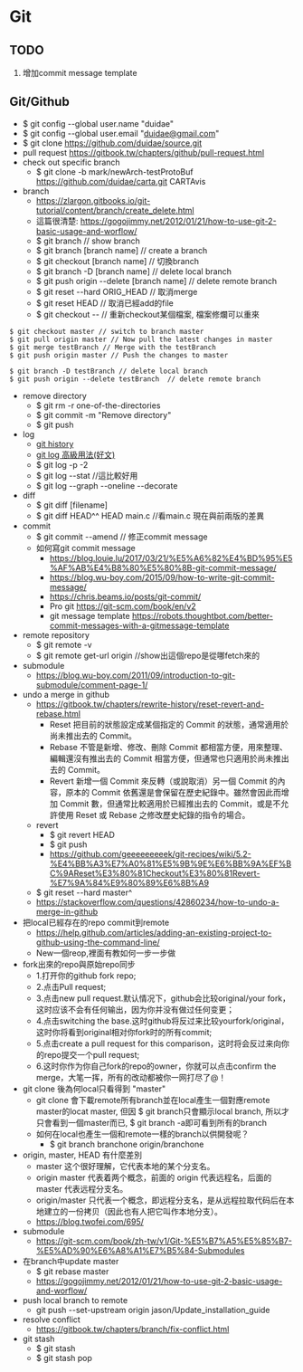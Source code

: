 # Git

## TODO
1. 增加commit message template

## Git/Github
* $ git config --global user.name "duidae"
* $ git config --global user.email "duidae@gmail.com"
* $ git clone https://github.com/duidae/source.git
* pull request https://gitbook.tw/chapters/github/pull-request.html
* check out specific branch
  * $ git clone -b mark/newArch-testProtoBuf https://github.com/duidae/carta.git CARTAvis
* branch
  * https://zlargon.gitbooks.io/git-tutorial/content/branch/create_delete.html
  * 這篇很清楚: https://gogojimmy.net/2012/01/21/how-to-use-git-2-basic-usage-and-worflow/
  * $ git branch // show branch
  * $ git branch [branch name]  // create a branch
  * $ git checkout [branch name] // 切換branch
  * $ git branch -D [branch name] // delete local branch
  * $ git push origin --delete [branch name]  // delete remote branch
  * $ git reset --hard ORIG_HEAD // 取消merge
  * $ git reset HEAD <file> // 取消已經add的file
  * $ git checkout -- <file> // 重新checkout某個檔案, 檔案修爛可以重來
 
```
$ git checkout master // switch to branch master
$ git pull origin master // Now pull the latest changes in master
$ git merge testBranch // Merge with the testBranch
$ git push origin master // Push the changes to master

$ git branch -D testBranch // delete local branch
$ git push origin --delete testBranch  // delete remote branch
```

* remove directory
  * $ git rm -r one-of-the-directories
  * $ git commit -m "Remove directory"
  * $ git push
* log
  * [git history](https://git-scm.com/book/zh-tw/v1/Git-%E5%9F%BA%E7%A4%8E-%E6%AA%A2%E8%A6%96%E6%8F%90%E4%BA%A4%E7%9A%84%E6%AD%B7%E5%8F%B2%E8%A8%98%E9%8C%84)
  * [git log 高級用法(好文)](https://github.com/geeeeeeeeek/git-recipes/wiki/5.3-Git-log-%E9%AB%98%E7%BA%A7%E7%94%A8%E6%B3%95)
  * $ git log -p -2
  * $ git log --stat  //這比較好用
  * $ git log --graph --oneline --decorate
* diff
  * $ git diff [filename]
  * $ git diff HEAD^^ HEAD main.c //看main.c 現在與前兩版的差異
* commit
  * $ git commit --amend // 修正commit message
  * 如何寫git commit message
    * https://blog.louie.lu/2017/03/21/%E5%A6%82%E4%BD%95%E5%AF%AB%E4%B8%80%E5%80%8B-git-commit-message/
    * https://blog.wu-boy.com/2015/09/how-to-write-git-commit-message/
    * https://chris.beams.io/posts/git-commit/
    * Pro git https://git-scm.com/book/en/v2
    * git message template https://robots.thoughtbot.com/better-commit-messages-with-a-gitmessage-template
* remote repository
  * $ git remote -v
  * $ git remote get-url origin //show出這個repo是從哪fetch來的
* submodule
  * https://blog.wu-boy.com/2011/09/introduction-to-git-submodule/comment-page-1/
* undo a merge in github
  * https://gitbook.tw/chapters/rewrite-history/reset-revert-and-rebase.html
    * Reset	把目前的狀態設定成某個指定的 Commit 的狀態，通常適用於尚未推出去的 Commit。
    * Rebase	不管是新增、修改、刪除 Commit 都相當方便，用來整理、編輯還沒有推出去的 Commit 相當方便，但通常也只適用於尚未推出去的 Commit。
    * Revert	新增一個 Commit 來反轉（或說取消）另一個 Commit 的內容，原本的 Commit 依舊還是會保留在歷史紀錄中。雖然會因此而增加 Commit 數，但通常比較適用於已經推出去的 Commit，或是不允許使用 Reset 或 Rebase 之修改歷史紀錄的指令的場合。
  * revert
    * $ git revert HEAD
    * $ git push
    * https://github.com/geeeeeeeeek/git-recipes/wiki/5.2-%E4%BB%A3%E7%A0%81%E5%9B%9E%E6%BB%9A%EF%BC%9AReset%E3%80%81Checkout%E3%80%81Revert-%E7%9A%84%E9%80%89%E6%8B%A9
  * $ git reset --hard master^
  * https://stackoverflow.com/questions/42860234/how-to-undo-a-merge-in-github
* 把local已經存在的repo commit到remote
  * https://help.github.com/articles/adding-an-existing-project-to-github-using-the-command-line/
  * New一個reop,裡面有教如何一步一步做
* fork出來的repo與原始repo同步
  * 1.打开你的github fork repo;
  * 2.点击Pull request;
  * 3.点击new pull request.默认情况下，github会比较original/your fork，这时应该不会有任何输出，因为你并没有做过任何变更；
  * 4.点击switching the base.这时github将反过来比较yourfork/original，这时你将看到original相对你fork时的所有commit;
  * 5.点击create a pull request for this comparison，这时将会反过来向你的repo提交一个pull request;
  * 6.这时你作为你自己fork的repo的owner，你就可以点击confirm the merge，大笔一挥，所有的改动都被你一网打尽了@！
* git clone 後為何local只看得到 "master"
  * git clone 會下載remote所有branch並在local產生一個對應remote master的locat master, 但因 $ git branch只會顯示local branch, 所以才只會看到一個master而已, $ git branch -a即可看到所有的branch
  * 如何在local也產生一個和remote一樣的branch以供開發呢？
    * $ git branch branchone origin/branchone
* origin, master, HEAD 有什麼差別
  * master 这个很好理解，它代表本地的某个分支名。
  * origin master 代表着两个概念，前面的 origin 代表远程名，后面的 master 代表远程分支名。
  * origin/master 只代表一个概念，即远程分支名，是从远程拉取代码后在本地建立的一份拷贝（因此也有人把它叫作本地分支）。
  * https://blog.twofei.com/695/
* submodule
  * https://git-scm.com/book/zh-tw/v1/Git-%E5%B7%A5%E5%85%B7-%E5%AD%90%E6%A8%A1%E7%B5%84-Submodules
* 在branch中update master
  * $ git rebase master
  * https://gogojimmy.net/2012/01/21/how-to-use-git-2-basic-usage-and-worflow/
* push local branch to remote
  * git push --set-upstream origin jason/Update_installation_guide
* resolve conflict
  * https://gitbook.tw/chapters/branch/fix-conflict.html
* git stash
  * $ git stash
  * $ git stash pop
